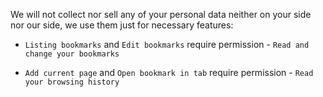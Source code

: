 We will not collect nor sell any of your personal data neither on your side nor our side, we use them just for necessary features:

- `Listing bookmarks` and `Edit bookmarks` require permission - `Read and change your bookmarks`

- `Add current page` and `Open bookmark in tab` require permission - `Read your browsing history`
